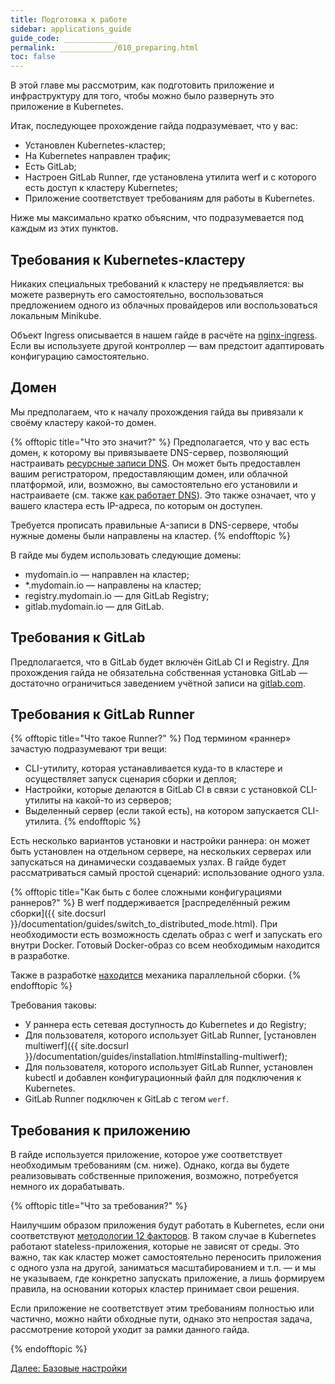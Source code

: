 ```yaml
---
title: Подготовка к работе
sidebar: applications_guide
guide_code: ____________
permalink: ____________/010_preparing.html
toc: false
---
```

В этой главе мы рассмотрим, как подготовить приложение и инфраструктуру для того, чтобы можно было развернуть это приложение в Kubernetes.

Итак, последующее прохождение гайда подразумевает, что у вас:

- Установлен Kubernetes-кластер;
- На Kubernetes направлен трафик;
- Есть GitLab;
- Настроен GitLab Runner, где установлена утилита werf и с которого есть доступ к кластеру Kubernetes;
- Приложение соответствует требованиям для работы в Kubernetes.

Ниже мы максимально кратко объясним, что подразумевается под каждым из этих пунктов.

## Требования к Kubernetes-кластеру

Никаких специальных требований к кластеру не предъявляется: вы можете развернуть его самостоятельно, воспользоваться предложением одного из облачных провайдеров или воспользоваться локальным Minikube.

Объект Ingress описывается в нашем гайде в расчёте на [nginx-ingress](https://kubernetes.github.io/ingress-nginx/). Если вы используете другой контроллер — вам предстоит адаптировать конфигурацию самостоятельно.

## Домен

Мы предполагаем, что к началу прохождения гайда вы привязали к своёму кластеру какой-то домен.

{% offtopic title="Что это значит?" %}
Предполагается, что у вас есть домен, к которому вы привязываете DNS-сервер, позволяющий настраивать [ресурсные записи DNS](https://ru.wikipedia.org/wiki/%D0%A2%D0%B8%D0%BF%D1%8B_%D1%80%D0%B5%D1%81%D1%83%D1%80%D1%81%D0%BD%D1%8B%D1%85_%D0%B7%D0%B0%D0%BF%D0%B8%D1%81%D0%B5%D0%B9_DNS). Он может быть предоставлен вашим регистратором, предоставляющим домен, или облачной платформой, или, возможно, вы самостоятельно его установили и настраиваете (см. также [как работает DNS](https://firstwiki.ru/index.php/%D0%9A%D0%B0%D0%BA_%D1%80%D0%B0%D0%B1%D0%BE%D1%82%D0%B0%D0%B5%D1%82_DNS)).
Это также означает, что у вашего кластера есть IP-адреса, по которым он доступен.

Требуется прописать правильные A-записи в DNS-сервере, чтобы нужные домены были направлены на кластер.
{% endofftopic %}

В гайде мы будем использовать следующие домены:

- mydomain.io — направлен на кластер;
- *.mydomain.io — направлены на кластер;
- registry.mydomain.io — для GitLab Registry;
- gitlab.mydomain.io — для GitLab.

## Требования к GitLab

Предполагается, что в GitLab будет включён GitLab CI и Registry.
Для прохождения гайда не обязательна собственная установка GitLab — достаточно ограничиться заведением учётной записи на [gitlab.com](https://about.gitlab.com/).

## Требования к GitLab Runner

{% offtopic title="Что такое Runner?" %}
Под термином «раннер» зачастую подразумевают три вещи:

- CLI-утилиту, которая устанавливается куда-то в кластере и осуществляет запуск сценария сборки и деплоя;
- Настройки, которые делаются в GitLab CI в связи с установкой CLI-утилиты на какой-то из серверов;
- Выделенный сервер (если такой есть), на котором запускается CLI-утилита.
{% endofftopic %}

Есть несколько вариантов установки и настройки раннера: он может быть установлен на отдельном сервере, на нескольких серверах или запускаться на динамически создаваемых узлах. В гайде будет рассматриваться самый простой сценарий: использование одного узла.

{% offtopic title="Как быть с более сложными конфигурациями раннеров?" %}
В werf поддерживается [распределённый режим сборки]({{ site.docsurl }}/documentation/guides/switch_to_distributed_mode.html).
При необходимости есть возможность сделать образ с werf и запускать его внутри Docker. Готовый Docker-образ со всем необходимым находится в разработке.

Также в разработке [находится](https://github.com/werf/werf/issues/2200) механика параллельной сборки.
{% endofftopic %}

Требования таковы:

* У раннера есть сетевая доступность до Kubernetes и до Registry;
* Для пользователя, которого использует GitLab Runner, [установлен multiwerf]({{ site.docsurl }}/documentation/guides/installation.html#installing-multiwerf);
* Для пользователя, которого использует GitLab Runner, установлен kubectl и добавлен конфигурационный файл для подключения к Kubernetes.
* GitLab Runner подключен к GitLab с тегом `werf`.

## Требования к приложению

В гайде используется приложение, которое уже соответствует необходимым требованиям (см. ниже). Однако, когда вы будете реализовывать собственные приложения, возможно, потребуется немного их дорабатывать.

{% offtopic title="Что за требования?" %}

Наилучшим образом приложения будут работать в Kubernetes, если они соответствуют [методологии 12 факторов](https://12factor.net/ru/). В таком случае в Kubernetes работают stateless-приложения, которые не зависят от среды. Это важно, так как кластер может самостоятельно переносить приложения с одного узла на другой, заниматься масштабированием и т.п. — и мы не указываем, где конкретно запускать приложение, а лишь формируем правила, на основании которых кластер принимает свои решения.

Если приложение не соответствует этим требованиям полностью или частично, можно найти обходные пути, однако это непростая задача, рассмотрение которой уходит за рамки данного гайда.

{% endofftopic %}

<div>
    <a href="020_basic.html" class="nav-btn">Далее: Базовые настройки</a>
</div>

